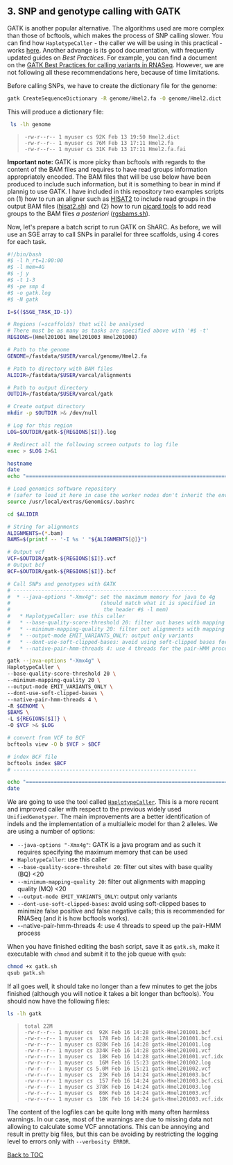 ## 3. SNP and genotype calling with GATK
GATK is another popular alternative. The algorithms used are more complex than those of bcftools, which makes the process of SNP calling slower. You can find how ``HaplotypeCaller`` - the caller we will be using in this practical - works [here](https://software.broadinstitute.org/gatk/documentation/article?id=4148). Another advange is its good documentation, with frequently updated guides on *Best Practices*. For example, you can find a document on the [GATK Best Practices for calling variants in RNASeq](https://software.broadinstitute.org/gatk/documentation/article.php?id=3891). However, we are not following all these recommendations here, because of time limitations.  

Before calling SNPs, we have to create the dictionary file for the genome:
```bash
gatk CreateSequenceDictionary -R genome/Hmel2.fa -O genome/Hmel2.dict
```
This will produce a dictionary file:
```bash
 ls -lh genome
```
>``-rw-r--r-- 1 myuser cs 92K Feb 13 19:50 Hmel2.dict``<br>
>``-rw-r--r-- 1 myuser cs 76M Feb 13 17:11 Hmel2.fa``<br>
>``-rw-r--r-- 1 myuser cs 31K Feb 13 17:11 Hmel2.fa.fai``<br>

__Important note:__ GATK is more picky than bcftools with regards to the content of the BAM files and requires to have read groups information appropriately encoded. The BAM files that will be use below have been produced to include such information, but it is something to bear in mind if plannig to use GATK. I have included in this repository two examples scripts on (1) how to run an aligner such as [HISAT2](https://ccb.jhu.edu/software/hisat2/index.shtml) to include read groups in the output BAM files ([hisat2.sh](https://github.com/visoca/SNP-and-genotype-calling/blob/master/scripts/hisat2.sh)) and (2) how to run [picard tools](https://broadinstitute.github.io/picard/) to add read groups to the BAM files *a posteriori* ([rgsbams.sh](https://github.com/visoca/SNP-and-genotype-calling/blob/master/scripts/rgsbams.sh)). 

Now, let's prepare a batch script to run GATK on ShARC. As before, we will use an SGE array to call SNPs in parallel for three scaffolds, using 4 cores for each task.

```bash
#!/bin/bash
#$ -l h_rt=1:00:00
#$ -l mem=4G
#$ -j y
#$ -t 1-3
#$ -pe smp 4
#$ -o gatk.log
#$ -N gatk

I=$(($SGE_TASK_ID-1))

# Regions (=scaffolds) that will be analysed
# There must be as many as tasks are specified above with '#$ -t'
REGIONS=(Hmel201001 Hmel201003 Hmel201008)

# Path to the genome
GENOME=/fastdata/$USER/varcal/genome/Hmel2.fa

# Path to directory with BAM files
ALIDIR=/fastdata/$USER/varcal/alignments

# Path to output directory
OUTDIR=/fastdata/$USER/varcal/gatk

# Create output directory
mkdir -p $OUTDIR >& /dev/null

# Log for this region
LOG=$OUTDIR/gatk-${REGIONS[$I]}.log

# Redirect all the following screen outputs to log file
exec > $LOG 2>&1

hostname
date
echo "=============================================================================="

# Load genomics software repository
# (safer to load it here in case the worker nodes don't inherit the environment)
source /usr/local/extras/Genomics/.bashrc

cd $ALIDIR

# String for alignments
ALIGNMENTS=(*.bam)
BAMS=$(printf -- '-I %s ' "${ALIGNMENTS[@]}")

# Output vcf
VCF=$OUTDIR/gatk-${REGIONS[$I]}.vcf
# Output bcf
BCF=$OUTDIR/gatk-${REGIONS[$I]}.bcf

# Call SNPs and genotypes with GATK
# -----------------------------------------------------------
#  * --java-options "-Xmx4g": set the maximum memory for java to 4g 
#                             (should match what it is specified in
#                              the header #$ -l mem)
#   * HaplotypeCaller: use this caller
#   * --base-quality-score-threshold 20: filter out bases with mapping quality <20
#   * --minimum-mapping-quality 20: filter out alignments with mapping quality <20
#   * --output-mode EMIT_VARIANTS_ONLY: output only variants
#   * --dont-use-soft-clipped-bases: avoid using soft-clipped bases for calls
#   * --native-pair-hmm-threads 4: use 4 threads for the pair-HMM process

gatk --java-options "-Xmx4g" \
HaplotypeCaller \
--base-quality-score-threshold 20 \
--minimum-mapping-quality 20 \
--output-mode EMIT_VARIANTS_ONLY \
--dont-use-soft-clipped-bases \
--native-pair-hmm-threads 4 \
-R $GENOME \
$BAMS \
-L ${REGIONS[$I]} \
-O $VCF >& $LOG

# convert from VCF to BCF
bcftools view -O b $VCF > $BCF

# index BCF file
bcftools index $BCF
# -----------------------------------------------------------

echo "=============================================================================="
date
```
We are going to use the tool called [``HaplotypeCaller``](https://software.broadinstitute.org/gatk/documentation/tooldocs/current/org_broadinstitute_hellbender_tools_walkers_haplotypecaller_HaplotypeCaller.php). This is a more recent and improved caller with respect to the previous widely used ``UnifiedGenotyper``. The main improvements are a better identification of indels and the implementation of a multialleic model for than 2 alleles. We are using a number of options:
* `--java-options "-Xmx4g"`: GATK is a java program and as such it requires specifying the maximum memory that can be used
* `HaplotypeCaller`: use this caller
* `--base-quality-score-threshold 20`: filter out sites with base quality (BQ) <20
* `--minimum-mapping-quality 20`: filter out alignments with mapping quality (MQ) <20
* `--output-mode EMIT_VARIANTS_ONLY`: output only variants
* `--dont-use-soft-clipped-bases`: avoid using soft-clipped bases to minimize false positive and false negative calls; this is recommended for RNASeq (and it is how bcftools works).
* --native-pair-hmm-threads 4: use 4 threads to speed up the pair-HMM process

When you have finished editing the bash script, save it as `gatk.sh`, make it executable with `chmod` and submit it to the job queue with `qsub`:
```bash
chmod +x gatk.sh
qsub gatk.sh
```
If all goes well, it should take no longer than a few minutes to get the jobs finished (although you will notice it takes a bit longer than bcftools). You should now have the following files:
```bash
ls -lh gatk
```

>``total 22M``<br>
>``-rw-r--r-- 1 myuser cs  92K Feb 16 14:28 gatk-Hmel201001.bcf``<br>
>``-rw-r--r-- 1 myuser cs  178 Feb 16 14:28 gatk-Hmel201001.bcf.csi``<br>
>``-rw-r--r-- 1 myuser cs 828K Feb 16 14:28 gatk-Hmel201001.log``<br>
>``-rw-r--r-- 1 myuser cs 334K Feb 16 14:28 gatk-Hmel201001.vcf``<br>
>``-rw-r--r-- 1 myuser cs  18K Feb 16 14:28 gatk-Hmel201001.vcf.idx``<br>
>``-rw-r--r-- 1 myuser cs  16M Feb 16 15:23 gatk-Hmel201002.log``<br>
>``-rw-r--r-- 1 myuser cs 5.0M Feb 16 15:21 gatk-Hmel201002.vcf``<br>
>``-rw-r--r-- 1 myuser cs  23K Feb 16 14:24 gatk-Hmel201003.bcf``<br>
>``-rw-r--r-- 1 myuser cs  157 Feb 16 14:24 gatk-Hmel201003.bcf.csi``<br>
>``-rw-r--r-- 1 myuser cs 378K Feb 16 14:24 gatk-Hmel201003.log``<br>
>``-rw-r--r-- 1 myuser cs  86K Feb 16 14:24 gatk-Hmel201003.vcf``<br>
>``-rw-r--r-- 1 myuser cs  18K Feb 16 14:24 gatk-Hmel201003.vcf.idx``<br>

The content of the logfiles can be quite long with many often harmless warnings. In our case, most of the warnings are due to missing data not allowing to calculate some VCF annotations. This can be annoying and result in pretty big files, but this can be avoiding by restricting the logging level to errors only with ``--verbosity ERROR``.

[Back to TOC](index.md)
